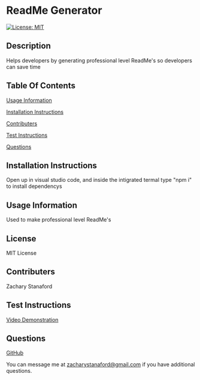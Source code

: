 # ReadMe Generator

[![License: MIT](https://img.shields.io/badge/License-MIT-yellow.svg)](https://opensource.org/licenses/MIT)

## Description
Helps developers by generating professional level ReadMe's so developers can save time

## Table Of Contents

[Usage Information](#Usage-Information)

[Installation Instructions](#Installation-Instructions)

[Contributers](#Contributers)

[Test Instructions](#Test-Instructions)

[Questions](#Questions)

## Installation Instructions
Open up in visual studio code, and inside the intigrated termal type "npm i" to install dependencys

## Usage Information
Used to make professional level ReadMe's

## License
MIT License

## Contributers
Zachary Stanaford

## Test Instructions
[Video Demonstration](./Assets/VideoDemo.mkv)


## Questions
<a href="https://www.github.com/TopWingMan" target="_blank">GitHub</a>

You can message me at zacharystanaford@gmail.com if you have additional questions.

